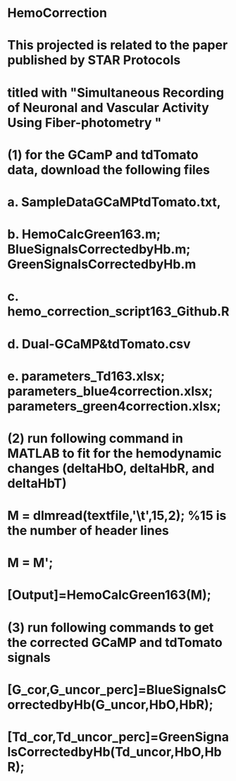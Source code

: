 # HemoCorrection
# This projected is related to the paper published by STAR Protocols
# titled with "Simultaneous Recording of Neuronal and Vascular Activity Using Fiber-photometry "

# (1) for the GCamP and tdTomato data, download the following files
#   a. SampleDataGCaMPtdTomato.txt, 
#   b. HemoCalcGreen163.m; BlueSignalsCorrectedbyHb.m; GreenSignalsCorrectedbyHb.m
#   c. hemo_correction_script163_Github.R 
#   d. Dual-GCaMP&tdTomato.csv
#   e. parameters_Td163.xlsx; parameters_blue4correction.xlsx; parameters_green4correction.xlsx;
# (2) run following command in MATLAB to fit for the hemodynamic changes (deltaHbO, deltaHbR, and deltaHbT) 
#       M = dlmread(textfile,'\t',15,2); %15 is the number of header lines
#       M = M';
#       [Output]=HemoCalcGreen163(M);
# (3)  run following commands to get the corrected GCaMP and tdTomato signals    
#       [G_cor,G_uncor_perc]=BlueSignalsCorrectedbyHb(G_uncor,HbO,HbR);
#       [Td_cor,Td_uncor_perc]=GreenSignalsCorrectedbyHb(Td_uncor,HbO,HbR);



   
